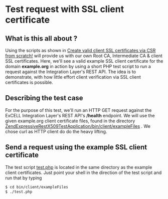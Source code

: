 Test request with SSL client certificate
========================================

## What is this all about ?
Using the scripts as shown in 
[Create valid client SSL certificates via CSR from scratch!](https://github.com/excell-mobility/example-x509-authentication/blob/add-certificates/create-csr-and-signed-certificate-files.md)
will provide us with our own Root CA, Intermediate CA & client SSL certificates.
Here, we'll see a valid example SSL client certificate for the domain **example.org** in action
by using a short PHP test script to run a request against the Integration Layer's REST API.
The idea is to demonstrate, with how little effort client verification via SSL client certificates
is possible.

## Describing the test case
For the purpose of this test, we'll run an HTTP GET request against the 
ExCELL Integration Layer's REST API's **/health** endpoint. We will use the given example.org
client certificate files, found in the directory 
[ZendExpressiveRestX509TestApplication/bin/client/exampleFiles](https://github.com/excell-mobility/example-x509-authentication/tree/add-certificates/ZendExpressiveRestX509TestApplication/bin/client/exampleFiles) .
We chose curl as HTTP client do do the heavy lifting. 


## Send a request using the example SSL client certificate
The test script
[test.php](https://github.com/excell-mobility/example-x509-authentication/blob/add-certificates/ZendExpressiveRestX509TestApplication/bin/client/exampleFiles/test.php)
is located in the same directory as the example client certificates. Just point your shell
in the direction of the test script and run that by typing

```bash
$ cd bin/client/exampleFiles
$ ./test.php
```